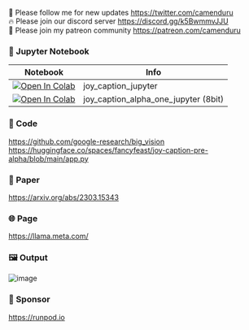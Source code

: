 🐣 Please follow me for new updates https://twitter.com/camenduru <br />
🔥 Please join our discord server https://discord.gg/k5BwmmvJJU <br />
🥳 Please join my patreon community https://patreon.com/camenduru <br />

### 🍊 Jupyter Notebook

| Notebook | Info
| --- | --- |
[![Open In Colab](https://colab.research.google.com/assets/colab-badge.svg)](https://colab.research.google.com/github/camenduru/joy-caption-jupyter/blob/main/joy_caption_jupyter.ipynb) | joy_caption_jupyter
[![Open In Colab](https://colab.research.google.com/assets/colab-badge.svg)](https://colab.research.google.com/github/camenduru/joy-caption-jupyter/blob/main/joy_caption_alpha_one_jupyter.ipynb) | joy_caption_alpha_one_jupyter (8bit)

### 🧬 Code
https://github.com/google-research/big_vision <br />
https://huggingface.co/spaces/fancyfeast/joy-caption-pre-alpha/blob/main/app.py <br />

### 📄 Paper
https://arxiv.org/abs/2303.15343

### 🌐 Page
https://llama.meta.com/

### 🖼 Output
![image](https://github.com/user-attachments/assets/f12f3aa3-0bfa-4862-8216-fec23cdecaff)

### 🏢 Sponsor
https://runpod.io
